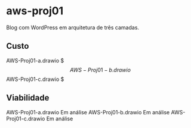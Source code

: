 # aws-proj01
Blog com WordPress em arquitetura de três camadas.

## Custo
AWS-Proj01-a.drawio  $$$
AWS-Proj01-b.drawio  $$
AWS-Proj01-c.drawio  $

## Viabilidade
AWS-Proj01-a.drawio  Em análise
AWS-Proj01-b.drawio  Em análise
AWS-Proj01-c.drawio  Em análise
